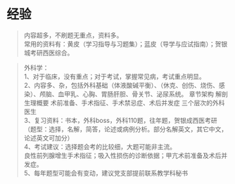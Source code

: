 # 经验

> 内容超多，不刷题无重点，资料多。  
> 常用的资料有：黄皮（学习指导与习题集）；蓝皮（导学与应试指南）；贺银城考研西医综合。  

>外科学：  
1、对于临床，没有重点；对于考试，掌握常见病，考试重点明显。  
2、内容多、杂，包括外科基础（体液酸碱平衡）、（休克、创伤、烧伤、感染）、颅脑、血甲乳、心胸、胃肠肝胆、骨关节、泌尿系统。  章节架构  解剖生理概要  术前准备、手术指征、手术禁忌症、术后并发症    三个层次的外科医生  
3、复习资料：书本，外科boss，外科110题，往年题，贺银成西医考研（题型：选择，名解，简答，论述或病例分析。部分名解英文，其它中文，论述英文可加分）  
4、考试建议：选择题会考的比较细，大题可能非主流。  
  良性前列腺增生手术指征；吸入性损伤的诊断依据；甲亢术前准备及术后并发症。  
5、每年题型可能会有变动，建议党支部提前联系教学科秘书  
